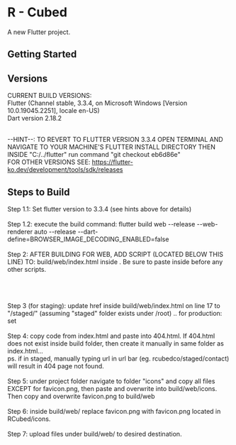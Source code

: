 # R - Cubed

A new Flutter project.

## Getting Started

## Versions
CURRENT BUILD VERSIONS: <br>
Flutter (Channel stable, 3.3.4, on Microsoft Windows [Version 10.0.19045.2251], locale en-US) <br>
Dart version 2.18.2 <br><br>

--HINT--: TO REVERT TO FLUTTER VERSION 3.3.4 OPEN TERMINAL AND NAVIGATE TO YOUR MACHINE'S FLUTTER INSTALL DIRECTORY
THEN INSIDE "C:/../flutter" run command "git checkout eb6d86e" <br>
FOR OTHER VERSIONS SEE: https://flutter-ko.dev/development/tools/sdk/releases

## Steps to Build

Step 1.1: Set flutter version to 3.3.4 (see hints above for details) <br><br>
Step 1.2: execute the build command: flutter build web --release --web-renderer auto --release --dart-define=BROWSER_IMAGE_DECODING_ENABLED=false <br><br>
Step 2: AFTER BUILDING FOR WEB, ADD SCRIPT (LOCATED BELOW THIS LINE) TO: build/web/index.html inside <body>. Be sure to paste inside <body> before any other scripts. <br><br>
<script>
  if(screen.availWidth < 600 || screen.availHeight < 600) window.flutterWebRenderer = "html";
  else{window.flutterWebRenderer = "canvaskit";}
</script>
<br><br>
Step 3 (for staging): update href inside build/web/index.html on line 17 to "/staged/" (assuming "staged" folder exists under /root) .. for production: set <base href="/"> <br><br>
Step 4: copy code from index.html and paste into 404.html. If 404.html does not exist inside build folder, then create it manually in same folder as index.html... <br>
ps. if in staged, manually typing url in url bar (eg. rcubedco/staged/contact) will result in 404 page not found. <br><br>
Step 5: under project folder navigate to folder "icons" and copy all files EXCEPT for favicon.png, then paste and overwrite into build/web/icons. Then copy and overwrite favicon.png to build/web <br><br>
Step 6: inside build/web/ replace favicon.png with favicon.png located in RCubed/icons. <br><br>
Step 7: upload files under build/web/ to desired destination. 
